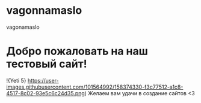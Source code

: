 # vagonnamaslo
vagonamaslo
# Добро пожаловать на наш тестовый сайт!
!{Yeti 5} https://user-images.githubusercontent.com/101564992/158374330-f3c77512-a1c8-4517-8c02-93e5c6c24d35.png)
Желаем вам удачи в создание сайтов <3
